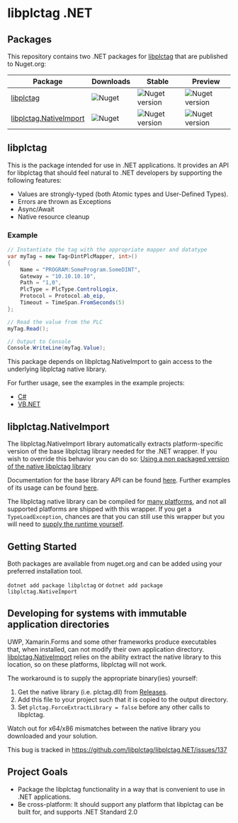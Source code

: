 # libplctag .NET

## Packages
This repository contains two .NET packages for [libplctag](https://github.com/libplctag/libplctag) that are published to Nuget.org:

| Package | Downloads | Stable | Preview |
|-|-|-|-|
| [libplctag](https://www.nuget.org/packages/libplctag/) | ![Nuget](https://img.shields.io/nuget/dt/libplctag) | ![Nuget version](https://img.shields.io/nuget/v/libplctag) | ![Nuget version](https://img.shields.io/nuget/vpre/libplctag) |
| [libplctag.NativeImport](https://www.nuget.org/packages/libplctag.NativeImport/) | ![Nuget](https://img.shields.io/nuget/dt/libplctag.NativeImport) | ![Nuget version](https://img.shields.io/nuget/v/libplctag.NativeImport) | ![Nuget version](https://img.shields.io/nuget/vpre/libplctag.NativeImport) |


## libplctag

This is the package intended for use in .NET applications.
It provides an API for libplctag that should feel natural to .NET developers by supporting the following features:
* Values are strongly-typed (both Atomic types and User-Defined Types).
* Errors are thrown as Exceptions
* Async/Await
* Native resource cleanup

### Example

```csharp
// Instantiate the tag with the appropriate mapper and datatype
var myTag = new Tag<DintPlcMapper, int>()
{
    Name = "PROGRAM:SomeProgram.SomeDINT",
    Gateway = "10.10.10.10",
    Path = "1,0",
    PlcType = PlcType.ControlLogix,
    Protocol = Protocol.ab_eip,
    Timeout = TimeSpan.FromSeconds(5)
};

// Read the value from the PLC
myTag.Read();

// Output to Console
Console.WriteLine(myTag.Value);
```

This package depends on libplctag.NativeImport to gain access to the underlying libplctag native library.

For further usage, see the examples in the example projects:

* [C#](https://github.com/libplctag/libplctag.NET/tree/master/src/Examples/CSharp%20DotNetCore)
* [VB.NET](https://github.com/libplctag/libplctag.NET/blob/master/src/Examples/VB.NET%20DotNetCore/Program.vb)


## libplctag.NativeImport

The libplctag.NativeImport library automatically extracts platform-specific version of the base libplctag library needed for the .NET wrapper. If you wish to override this behavior you can do so: [Using a non packaged version of the native libplctag library](https://github.com/libplctag/libplctag.NET/wiki/Using-a-non-packaged-version-of-the-native-libplctag-library)


Documentation for the base library API can be found [here](https://github.com/libplctag/libplctag/wiki/API). Further examples of its usage can be found [here](https://github.com/libplctag/libplctag.NET/blob/master/src/Examples/CSharp%20DotNetCore/NativeImportExample.cs).

The libplctag native library can be compiled for [many platforms](https://github.com/libplctag/libplctag#platform-support), and not all supported platforms are shipped with this wrapper. If you get a `TypeLoadException`, chances are that you can still use this wrapper but you will need to [supply the runtime yourself](https://github.com/libplctag/libplctag/blob/master/BUILD.md).


## Getting Started

Both packages are available from nuget.org and can be added using your preferred installation tool.

`dotnet add package libplctag` or `dotnet add package libplctag.NativeImport`


## Developing for systems with immutable application directories

UWP, Xamarin.Forms and some other frameworks produce executables that, when installed, can not modify their own application directory. [libplctag.NativeImport](https://www.nuget.org/packages/libplctag.NativeImport/) relies on the ability extract the native library to this location, so on these platforms, libplctag will not work.

The workaround is to supply the appropriate binary(ies) yourself:
1. Get the native library (i.e. plctag.dll) from [Releases](https://github.com/libplctag/libplctag/releases).
2. Add this file to your project such that it is copied to the output directory.
3. Set `plctag.ForceExtractLibrary = false` before any other calls to libplctag.

Watch out for x64/x86 mismatches between the native library you downloaded and your solution.

This bug is tracked in https://github.com/libplctag/libplctag.NET/issues/137


## Project Goals

* Package the libplctag functionality in a way that is convenient to use in .NET applications.
* Be cross-platform: It should support any platform that libplctag can be built for, and supports .NET Standard 2.0
